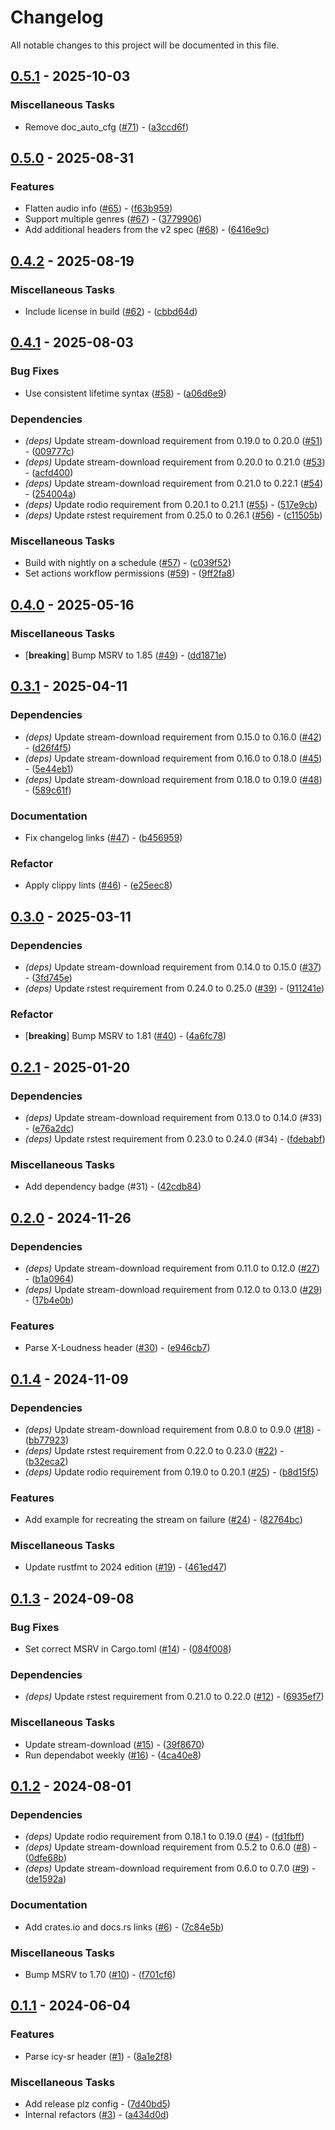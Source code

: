 # Changelog

All notable changes to this project will be documented in this file.

## [0.5.1](https://github.com/aschey/icy-metadata/compare/v0.5.0..v0.5.1) - 2025-10-03

### Miscellaneous Tasks

- Remove doc_auto_cfg ([#71](https://github.com/aschey/icy-metadata/issues/71)) - ([a3ccd6f](https://github.com/aschey/icy-metadata/commit/a3ccd6f8a07edb5c78d41fd4bbf791a7d6c80cd0))

<!-- generated by git-cliff -->

## [0.5.0](https://github.com/aschey/icy-metadata/compare/v0.4.2..v0.5.0) - 2025-08-31

### Features

- Flatten audio info ([#65](https://github.com/aschey/icy-metadata/issues/65)) - ([f63b959](https://github.com/aschey/icy-metadata/commit/f63b959b94f2005a0e2d54f6c83ca37d4bf90e6e))
- Support multiple genres ([#67](https://github.com/aschey/icy-metadata/issues/67)) - ([3779906](https://github.com/aschey/icy-metadata/commit/377990685050c6f813e90f94427496a32c9a4af2))
- Add additional headers from the v2 spec ([#68](https://github.com/aschey/icy-metadata/issues/68)) - ([6416e9c](https://github.com/aschey/icy-metadata/commit/6416e9ca5b1df77cffc4ec30e02967060e3173cb))

<!-- generated by git-cliff -->
## [0.4.2](https://github.com/aschey/icy-metadata/compare/v0.4.1..v0.4.2) - 2025-08-19

### Miscellaneous Tasks

- Include license in build ([#62](https://github.com/aschey/icy-metadata/issues/62)) - ([cbbd64d](https://github.com/aschey/icy-metadata/commit/cbbd64d9e5c18750fa8909e57f854f00e8ae9059))

<!-- generated by git-cliff -->
## [0.4.1](https://github.com/aschey/icy-metadata/compare/v0.4.0..v0.4.1) - 2025-08-03

### Bug Fixes

- Use consistent lifetime syntax ([#58](https://github.com/aschey/icy-metadata/issues/58)) - ([a06d6e9](https://github.com/aschey/icy-metadata/commit/a06d6e958368c4f3ba72ad49cc82548d75a371e7))

### Dependencies

- *(deps)* Update stream-download requirement from 0.19.0 to 0.20.0 ([#51](https://github.com/aschey/icy-metadata/issues/51)) - ([009777c](https://github.com/aschey/icy-metadata/commit/009777c0502c57ed2e49e074d788ee32069b7f81))
- *(deps)* Update stream-download requirement from 0.20.0 to 0.21.0 ([#53](https://github.com/aschey/icy-metadata/issues/53)) - ([acfd400](https://github.com/aschey/icy-metadata/commit/acfd40097c0eab89bc38421c3c572f1602935de0))
- *(deps)* Update stream-download requirement from 0.21.0 to 0.22.1 ([#54](https://github.com/aschey/icy-metadata/issues/54)) - ([254004a](https://github.com/aschey/icy-metadata/commit/254004aa26f93948a2432029ccf843ca3d35cf64))
- *(deps)* Update rodio requirement from 0.20.1 to 0.21.1 ([#55](https://github.com/aschey/icy-metadata/issues/55)) - ([517e9cb](https://github.com/aschey/icy-metadata/commit/517e9cbec10a169d51ea89a6543053574e23dea4))
- *(deps)* Update rstest requirement from 0.25.0 to 0.26.1 ([#56](https://github.com/aschey/icy-metadata/issues/56)) - ([c11505b](https://github.com/aschey/icy-metadata/commit/c11505b9a5849ac5368192eb55231c7dcebda747))

### Miscellaneous Tasks

- Build with nightly on a schedule ([#57](https://github.com/aschey/icy-metadata/issues/57)) - ([c039f52](https://github.com/aschey/icy-metadata/commit/c039f5206f34d86bbad9ba6a66b28d06194c9150))
- Set actions workflow permissions ([#59](https://github.com/aschey/icy-metadata/issues/59)) - ([9ff2fa8](https://github.com/aschey/icy-metadata/commit/9ff2fa8ac2a57b943fa85160db855093df9d9761))

<!-- generated by git-cliff -->
## [0.4.0](https://github.com/aschey/icy-metadata/compare/v0.3.1..v0.4.0) - 2025-05-16

### Miscellaneous Tasks

- [**breaking**] Bump MSRV to 1.85 ([#49](https://github.com/aschey/icy-metadata/issues/49)) - ([dd1871e](https://github.com/aschey/icy-metadata/commit/dd1871e33af20fc49a16d8860c2c95bde59cd046))

<!-- generated by git-cliff -->
## [0.3.1](https://github.com/aschey/icy-metadata/compare/v0.3.0..v0.3.1) - 2025-04-11

### Dependencies

- *(deps)* Update stream-download requirement from 0.15.0 to 0.16.0 ([#42](https://github.com/aschey/icy-metadata/issues/42)) - ([d26f4f5](https://github.com/aschey/icy-metadata/commit/d26f4f5180530d0338a6c03e55caa9d42d0637a3))
- *(deps)* Update stream-download requirement from 0.16.0 to 0.18.0 ([#45](https://github.com/aschey/icy-metadata/issues/45)) - ([5e44eb1](https://github.com/aschey/icy-metadata/commit/5e44eb14c47dce21857f99de1e0d478cf8e1dcce))
- *(deps)* Update stream-download requirement from 0.18.0 to 0.19.0 ([#48](https://github.com/aschey/icy-metadata/issues/48)) - ([589c61f](https://github.com/aschey/icy-metadata/commit/589c61f050420418f326e84dff80095509933626))

### Documentation

- Fix changelog links ([#47](https://github.com/aschey/icy-metadata/issues/47)) - ([b456959](https://github.com/aschey/icy-metadata/commit/b45695996f31d7e9fb172b29433999f480049a42))

### Refactor

- Apply clippy lints ([#46](https://github.com/aschey/icy-metadata/issues/46)) - ([e25eec8](https://github.com/aschey/icy-metadata/commit/e25eec837526483c6b79f020f2707418736c15bf))

<!-- generated by git-cliff -->
## [0.3.0](https://github.com/aschey/icy-metadata/compare/v0.2.1..v0.3.0) - 2025-03-11

### Dependencies

- *(deps)* Update stream-download requirement from 0.14.0 to 0.15.0 ([#37](https://github.com/aschey/icy-metadata/issues/37)) - ([3fd745e](https://github.com/aschey/icy-metadata/commit/3fd745e83bd0ebde481525f02415182862c09b81))
- *(deps)* Update rstest requirement from 0.24.0 to 0.25.0 ([#39](https://github.com/aschey/icy-metadata/issues/39)) - ([911241e](https://github.com/aschey/icy-metadata/commit/911241e0d8b87e021a0c66036ed5eee312878926))

### Refactor

- [**breaking**] Bump MSRV to 1.81 ([#40](https://github.com/aschey/icy-metadata/issues/40)) - ([4a6fc78](https://github.com/aschey/icy-metadata/commit/4a6fc78d5499f98d76cd5c0d0eaf750460e9ad43))

<!-- generated by git-cliff -->
## [0.2.1](https://github.com/aschey/stream-download-rs/compare/v0.2.0..v0.2.1) - 2025-01-20

### Dependencies

- *(deps)* Update stream-download requirement from 0.13.0 to 0.14.0 (#33) - ([e76a2dc](https://github.com/aschey/stream-download-rs/commit/e76a2dcfcb311e4709428bfe0057d6981a186b17))
- *(deps)* Update rstest requirement from 0.23.0 to 0.24.0 (#34) - ([fdebabf](https://github.com/aschey/stream-download-rs/commit/fdebabfbffe39c17e6e2854ceaf65792161987e1))

### Miscellaneous Tasks

- Add dependency badge (#31) - ([42cdb84](https://github.com/aschey/stream-download-rs/commit/42cdb84c7ceff8133e6d3505b3a4c022b25d454b))

<!-- generated by git-cliff -->
## [0.2.0](https://github.com/aschey/stream-download-rs/compare/v0.1.4..v0.2.0) - 2024-11-26

### Dependencies

- *(deps)* Update stream-download requirement from 0.11.0 to 0.12.0 ([#27](https://github.com/aschey/icy-metadata/pull/27)) - ([b1a0964](https://github.com/aschey/stream-download-rs/commit/b1a09640d470b7baeeaa991eb0e4102b4f664ea5))
- *(deps)* Update stream-download requirement from 0.12.0 to 0.13.0 ([#29](https://github.com/aschey/icy-metadata/pull/29)) - ([17b4e0b](https://github.com/aschey/stream-download-rs/commit/17b4e0b6ac7492d4281360efb23160fbc909a1ba))

### Features

- Parse X-Loudness header ([#30](https://github.com/aschey/icy-metadata/pull/30)) - ([e946cb7](https://github.com/aschey/stream-download-rs/commit/e946cb7cd727386e58e6338e1918641c8d5cd4ae))

<!-- generated by git-cliff -->
## [0.1.4](https://github.com/aschey/stream-download-rs/compare/v0.1.3..v0.1.4) - 2024-11-09

### Dependencies

- *(deps)* Update stream-download requirement from 0.8.0 to 0.9.0 ([#18](https://github.com/aschey/icy-metadata/pull/18)) - ([bb77923](https://github.com/aschey/stream-download-rs/commit/bb7792377130763efecbdd1a2951872bb69bc845))
- *(deps)* Update rstest requirement from 0.22.0 to 0.23.0 ([#22](https://github.com/aschey/icy-metadata/pull/22)) - ([b32eca2](https://github.com/aschey/stream-download-rs/commit/b32eca200a85c3123f1ea54bb2e5cbc092b931b8))
- *(deps)* Update rodio requirement from 0.19.0 to 0.20.1 ([#25](https://github.com/aschey/icy-metadata/pull/25)) - ([b8d15f5](https://github.com/aschey/stream-download-rs/commit/b8d15f50e37f3a974aaa8b63c7e24c6c6a729c47))

### Features

- Add example for recreating the stream on failure ([#24](https://github.com/aschey/icy-metadata/pull/24)) - ([82764bc](https://github.com/aschey/stream-download-rs/commit/82764bcbaff1306c547133eb310fe3767ef16031))

### Miscellaneous Tasks

- Update rustfmt to 2024 edition ([#19](https://github.com/aschey/icy-metadata/pull/19)) - ([461ed47](https://github.com/aschey/stream-download-rs/commit/461ed47ab4cf03c7d5e9e3cbba7b039ddcea67fb))

<!-- generated by git-cliff -->
## [0.1.3](https://github.com/aschey/stream-download-rs/compare/v0.1.2..v0.1.3) - 2024-09-08

### Bug Fixes

- Set correct MSRV in Cargo.toml ([#14](https://github.com/aschey/icy-metadata/pull/14)) - ([084f008](https://github.com/aschey/stream-download-rs/commit/084f008c4316226681cc512655a9fb55baa05bc8))

### Dependencies

- *(deps)* Update rstest requirement from 0.21.0 to 0.22.0 ([#12](https://github.com/aschey/icy-metadata/pull/12)) - ([6935ef7](https://github.com/aschey/stream-download-rs/commit/6935ef758c7ca59014e5b24581b7c7f4e5479ed1))

### Miscellaneous Tasks

- Update stream-download ([#15](https://github.com/aschey/icy-metadata/pull/15)) - ([39f8670](https://github.com/aschey/stream-download-rs/commit/39f8670f33086de27482a355cccd7d877cd8a0a7))
- Run dependabot weekly ([#16](https://github.com/aschey/icy-metadata/pull/16)) - ([4ca40e8](https://github.com/aschey/stream-download-rs/commit/4ca40e8b3e8705fa91ebe81d51f46047a0bf6d4b))

<!-- generated by git-cliff -->
## [0.1.2](https://github.com/aschey/stream-download-rs/compare/v0.1.1..v0.1.2) - 2024-08-01

### Dependencies

- *(deps)* Update rodio requirement from 0.18.1 to 0.19.0 ([#4](https://github.com/aschey/icy-metadata/pull/4)) - ([fd1fbff](https://github.com/aschey/stream-download-rs/commit/fd1fbffda9d0e009d3915ecd0ed7585c72532067))
- *(deps)* Update stream-download requirement from 0.5.2 to 0.6.0 ([#8](https://github.com/aschey/icy-metadata/pull/8)) - ([0dfe68b](https://github.com/aschey/stream-download-rs/commit/0dfe68b1921dd8979806cccded242d7a5b592c68))
- *(deps)* Update stream-download requirement from 0.6.0 to 0.7.0 ([#9](https://github.com/aschey/icy-metadata/pull/9)) - ([de1592a](https://github.com/aschey/stream-download-rs/commit/de1592a133ea5a59f025a045fcad5a11eb2c16b7))

### Documentation

- Add crates.io and docs.rs links ([#6](https://github.com/aschey/icy-metadata/pull/6)) - ([7c84e5b](https://github.com/aschey/stream-download-rs/commit/7c84e5bcb16056d7715dea950687a36836dd948d))

### Miscellaneous Tasks

- Bump MSRV to 1.70 ([#10](https://github.com/aschey/icy-metadata/pull/10)) - ([f701cf6](https://github.com/aschey/stream-download-rs/commit/f701cf680077ab84fd4fbc4252428bbbf875759c))

<!-- generated by git-cliff -->
## [0.1.1](https://github.com/aschey/stream-download-rs/compare/v0.1.0..v0.1.1) - 2024-06-04

### Features

- Parse icy-sr header ([#1](https://github.com/aschey/icy-metadata/pull/1)) - ([8a1e2f8](https://github.com/aschey/stream-download-rs/commit/8a1e2f836346a7b61dcf336bb96e001b4bdf9e03))

### Miscellaneous Tasks

- Add release plz config - ([7d40bd5](https://github.com/aschey/stream-download-rs/commit/7d40bd50163f90df27a0186e1de9dbbb5673b8fe))
- Internal refactors ([#3](https://github.com/aschey/icy-metadata/pull/3)) - ([a434d0d](https://github.com/aschey/stream-download-rs/commit/a434d0db588444f919e93115ed65bd75407fc552))

<!-- generated by git-cliff -->
